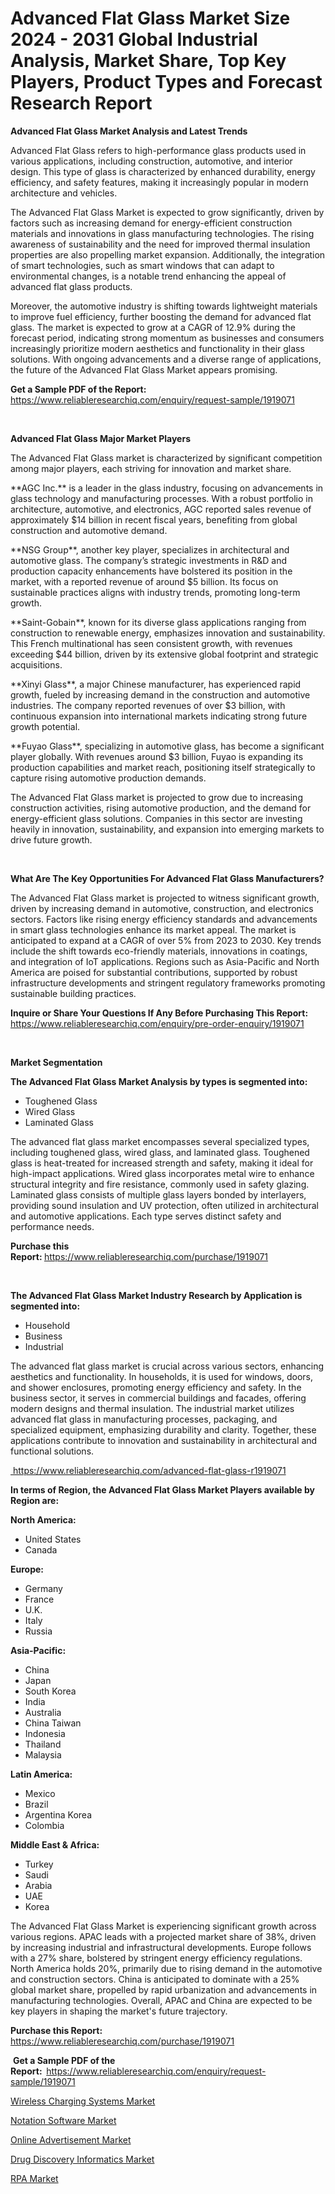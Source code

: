 <p><h1>Advanced Flat Glass Market Size 2024 - 2031 Global Industrial Analysis, Market Share, Top Key Players, Product Types and Forecast Research Report</h1></p><p><strong>Advanced Flat Glass Market Analysis and Latest Trends</strong></p>
<p><p>Advanced Flat Glass refers to high-performance glass products used in various applications, including construction, automotive, and interior design. This type of glass is characterized by enhanced durability, energy efficiency, and safety features, making it increasingly popular in modern architecture and vehicles. </p><p>The Advanced Flat Glass Market is expected to grow significantly, driven by factors such as increasing demand for energy-efficient construction materials and innovations in glass manufacturing technologies. The rising awareness of sustainability and the need for improved thermal insulation properties are also propelling market expansion. Additionally, the integration of smart technologies, such as smart windows that can adapt to environmental changes, is a notable trend enhancing the appeal of advanced flat glass products.</p><p>Moreover, the automotive industry is shifting towards lightweight materials to improve fuel efficiency, further boosting the demand for advanced flat glass. The market is expected to grow at a CAGR of 12.9% during the forecast period, indicating strong momentum as businesses and consumers increasingly prioritize modern aesthetics and functionality in their glass solutions. With ongoing advancements and a diverse range of applications, the future of the Advanced Flat Glass Market appears promising.</p></p>
<p><strong>Get a Sample PDF of the Report:&nbsp;</strong> <a href="https://www.reliableresearchiq.com/enquiry/request-sample/1919071?utm_campaign=1765&utm_medium=2&utm_source=Github&utm_content=ia&utm_term=24102024&utm_id=advanced-flat-glass">https://www.reliableresearchiq.com/enquiry/request-sample/1919071</a></p>
<p>&nbsp;</p>
<p><strong>Advanced Flat Glass Major Market Players</strong></p>
<p><p>The Advanced Flat Glass market is characterized by significant competition among major players, each striving for innovation and market share. </p><p>**AGC Inc.** is a leader in the glass industry, focusing on advancements in glass technology and manufacturing processes. With a robust portfolio in architecture, automotive, and electronics, AGC reported sales revenue of approximately $14 billion in recent fiscal years, benefiting from global construction and automotive demand.</p><p>**NSG Group**, another key player, specializes in architectural and automotive glass. The company’s strategic investments in R&D and production capacity enhancements have bolstered its position in the market, with a reported revenue of around $5 billion. Its focus on sustainable practices aligns with industry trends, promoting long-term growth.</p><p>**Saint-Gobain**, known for its diverse glass applications ranging from construction to renewable energy, emphasizes innovation and sustainability. This French multinational has seen consistent growth, with revenues exceeding $44 billion, driven by its extensive global footprint and strategic acquisitions.</p><p>**Xinyi Glass**, a major Chinese manufacturer, has experienced rapid growth, fueled by increasing demand in the construction and automotive industries. The company reported revenues of over $3 billion, with continuous expansion into international markets indicating strong future growth potential.</p><p>**Fuyao Glass**, specializing in automotive glass, has become a significant player globally. With revenues around $3 billion, Fuyao is expanding its production capabilities and market reach, positioning itself strategically to capture rising automotive production demands.</p><p>The Advanced Flat Glass market is projected to grow due to increasing construction activities, rising automotive production, and the demand for energy-efficient glass solutions. Companies in this sector are investing heavily in innovation, sustainability, and expansion into emerging markets to drive future growth.</p></p>
<p>&nbsp;</p>
<p><strong>What Are The Key Opportunities For Advanced Flat Glass Manufacturers?</strong></p>
<p><p>The Advanced Flat Glass market is projected to witness significant growth, driven by increasing demand in automotive, construction, and electronics sectors. Factors like rising energy efficiency standards and advancements in smart glass technologies enhance its market appeal. The market is anticipated to expand at a CAGR of over 5% from 2023 to 2030. Key trends include the shift towards eco-friendly materials, innovations in coatings, and integration of IoT applications. Regions such as Asia-Pacific and North America are poised for substantial contributions, supported by robust infrastructure developments and stringent regulatory frameworks promoting sustainable building practices.</p></p>
<p><strong>Inquire or Share Your Questions If Any Before Purchasing This Report:</strong> <a href="https://www.reliableresearchiq.com/enquiry/pre-order-enquiry/1919071?utm_campaign=1765&utm_medium=2&utm_source=Github&utm_content=ia&utm_term=24102024&utm_id=advanced-flat-glass">https://www.reliableresearchiq.com/enquiry/pre-order-enquiry/1919071</a></p>
<p>&nbsp;</p>
<p><strong>Market Segmentation</strong></p>
<p><strong>The Advanced Flat Glass Market Analysis by types is segmented into:</strong></p>
<p><ul><li>Toughened Glass</li><li>Wired Glass</li><li>Laminated Glass</li></ul></p>
<p><p>The advanced flat glass market encompasses several specialized types, including toughened glass, wired glass, and laminated glass. Toughened glass is heat-treated for increased strength and safety, making it ideal for high-impact applications. Wired glass incorporates metal wire to enhance structural integrity and fire resistance, commonly used in safety glazing. Laminated glass consists of multiple glass layers bonded by interlayers, providing sound insulation and UV protection, often utilized in architectural and automotive applications. Each type serves distinct safety and performance needs.</p></p>
<p><strong>Purchase this Report:&nbsp;</strong><a href="https://www.reliableresearchiq.com/purchase/1919071?utm_campaign=1765&utm_medium=2&utm_source=Github&utm_content=ia&utm_term=24102024&utm_id=advanced-flat-glass">https://www.reliableresearchiq.com/purchase/1919071</a></p>
<p>&nbsp;</p>
<p><strong>The Advanced Flat Glass Market Industry Research by Application is segmented into:</strong></p>
<p><ul><li>Household</li><li>Business</li><li>Industrial</li></ul></p>
<p><p>The advanced flat glass market is crucial across various sectors, enhancing aesthetics and functionality. In households, it is used for windows, doors, and shower enclosures, promoting energy efficiency and safety. In the business sector, it serves in commercial buildings and facades, offering modern designs and thermal insulation. The industrial market utilizes advanced flat glass in manufacturing processes, packaging, and specialized equipment, emphasizing durability and clarity. Together, these applications contribute to innovation and sustainability in architectural and functional solutions.</p></p>
<p><a href="https://www.reliableresearchiq.com/advanced-flat-glass-r1919071?utm_campaign=1765&utm_medium=2&utm_source=Github&utm_content=ia&utm_term=24102024&utm_id=advanced-flat-glass">&nbsp;https://www.reliableresearchiq.com/advanced-flat-glass-r1919071</a></p>
<p><strong>In terms of Region, the Advanced Flat Glass Market Players available by Region are:</strong></p>
<p>
    <p> <strong> North America: </strong>
        <ul>
            <li>United States</li>
            <li>Canada</li>
        </ul>
        </p> 
    <p> <strong> Europe: </strong>
        <ul>
            <li>Germany</li>
            <li>France</li>
            <li>U.K.</li>
            <li>Italy</li>
            <li>Russia</li>
        </ul>
        </p> 
    <p> <strong> Asia-Pacific: </strong>
        <ul>
            <li>China</li>
            <li>Japan</li>
            <li>South Korea</li>
            <li>India</li>
            <li>Australia</li>
            <li>China Taiwan</li>
            <li>Indonesia</li>
            <li>Thailand</li>
            <li>Malaysia</li>
        </ul>
        </p> 
    <p> <strong> Latin America: </strong>
        <ul>
            <li>Mexico</li>
            <li>Brazil</li>
            <li>Argentina Korea</li>
            <li>Colombia</li>
        </ul>
        </p> 
    <p> <strong> Middle East & Africa: </strong>
        <ul>
            <li>Turkey</li>
            <li>Saudi</li>
            <li>Arabia</li>
            <li>UAE</li>
            <li>Korea</li>
        </ul>
    </p>
    </p>
<p><p>The Advanced Flat Glass Market is experiencing significant growth across various regions. APAC leads with a projected market share of 38%, driven by increasing industrial and infrastructural developments. Europe follows with a 27% share, bolstered by stringent energy efficiency regulations. North America holds 20%, primarily due to rising demand in the automotive and construction sectors. China is anticipated to dominate with a 25% global market share, propelled by rapid urbanization and advancements in manufacturing technologies. Overall, APAC and China are expected to be key players in shaping the market's future trajectory.</p></p>
<p><strong>Purchase this Report: </strong><a href="https://www.reliableresearchiq.com/purchase/1919071?utm_campaign=1765&utm_medium=2&utm_source=Github&utm_content=ia&utm_term=24102024&utm_id=advanced-flat-glass">https://www.reliableresearchiq.com/purchase/1919071</a></p>
<p>&nbsp;<strong>Get a Sample PDF of the Report:&nbsp;&nbsp;</strong><a href="https://www.reliableresearchiq.com/enquiry/request-sample/1919071?utm_campaign=1765&utm_medium=2&utm_source=Github&utm_content=ia&utm_term=24102024&utm_id=advanced-flat-glass">https://www.reliableresearchiq.com/enquiry/request-sample/1919071</a></p>
<p><strong></strong></p>
<p><p><a href="https://www.linkedin.com/pulse/global-wireless-charging-systems-market-trends-forecasts-e9inc?utm_campaign=1765&utm_medium=2&utm_source=Github&utm_content=ia&utm_term=24102024&utm_id=advanced-flat-glass">Wireless Charging Systems Market</a></p><p><a href="https://www.linkedin.com/pulse/global-notation-software-market-analysis-key-trends-future-projections-rszec?utm_campaign=1765&utm_medium=2&utm_source=Github&utm_content=ia&utm_term=24102024&utm_id=advanced-flat-glass">Notation Software Market</a></p><p><a href="https://www.linkedin.com/pulse/emerging-technologies-reshaping-online-advertisement-uohac?utm_campaign=1765&utm_medium=2&utm_source=Github&utm_content=ia&utm_term=24102024&utm_id=advanced-flat-glass">Online Advertisement Market</a></p><p><a href="https://www.linkedin.com/pulse/analyzing-global-drug-discovery-informatics-market-hphtc?utm_campaign=1765&utm_medium=2&utm_source=Github&utm_content=ia&utm_term=24102024&utm_id=advanced-flat-glass">Drug Discovery Informatics Market</a></p><p><a href="https://www.linkedin.com/pulse/future-innovation-global-rpa-market-growth-opportunities-msx7c?utm_campaign=1765&utm_medium=2&utm_source=Github&utm_content=ia&utm_term=24102024&utm_id=advanced-flat-glass">RPA Market</a></p></p>